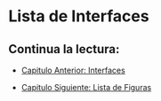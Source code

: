 # Lista de Interfaces

## Continua la lectura:

- [Capitulo Anterior: Interfaces](./../40_Interfaces)

- [Capitulo Siguiente: Lista de Figuras](./../42_Listas-Figuras)
